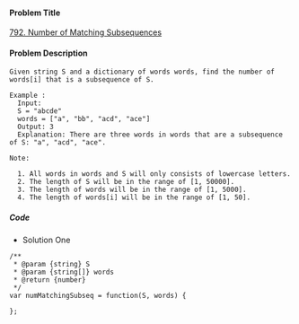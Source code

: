 #### Problem Title
[792. Number of Matching Subsequences](https://leetcode.com/problems/number-of-matching-subsequences/)
#### Problem Description
```
Given string S and a dictionary of words words, find the number of words[i] that is a subsequence of S.

Example :
  Input: 
  S = "abcde"
  words = ["a", "bb", "acd", "ace"]
  Output: 3
  Explanation: There are three words in words that are a subsequence of S: "a", "acd", "ace".

Note:

  1. All words in words and S will only consists of lowercase letters.
  2. The length of S will be in the range of [1, 50000].
  3. The length of words will be in the range of [1, 5000].
  4. The length of words[i] will be in the range of [1, 50].
```

##### Code

- Solution One
```
/**
 * @param {string} S
 * @param {string[]} words
 * @return {number}
 */
var numMatchingSubseq = function(S, words) {
    
};
```
